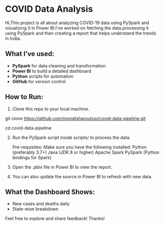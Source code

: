 # COVID Data Analysis

Hi,This project is all about analyzing COVID-19 data using PySpark and visualizing it in Power BI.I've worked on fetching the data,processing it using PySpark and then creating a report that helps understand the trends in India.

## What I’ve used:
- **PySpark** for data cleaning and transformation
- **Power BI** to build a detailed dashboard
- **Python** scripts for automation
- **GitHub** for version control


## How to Run:
1. Clone this repo to your local machine.

  git clone https://github.com/monalisharoutray/covid-data-pipeline.git
  
  cd covid-data-pipeline
  
2. Run the PySpark script inside scripts/ to process the data.

   Pre-requisites:
    Make sure you have the following installed:
    Python (preferably 3.7+)
    Java (JDK 8 or higher)
    Apache Spark
    PySpark (Python bindings for Spark)

3. Open the .pbix file in Power BI to view the report.
4. You can also update the source in Power BI to refresh with new data.

## What the Dashboard Shows:
- New cases and deaths daily
- State-wise breakdown


Feel free to explore and share feedback!
Thanks!

